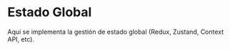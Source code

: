 # Estado Global

Aquí se implementa la gestión de estado global (Redux, Zustand, Context API, etc).

